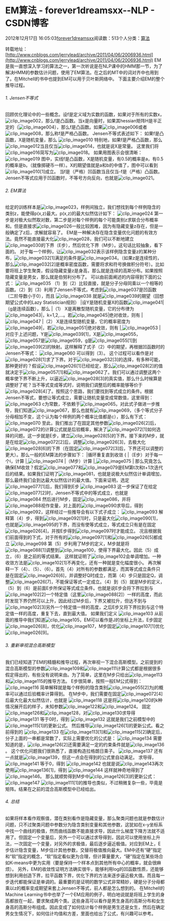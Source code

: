
# EM算法 - forever1dreamsxx--NLP - CSDN博客


2012年12月17日 16:05:03[forever1dreamsxx](https://me.csdn.net/forever1dreamsxx)阅读数：513个人分类：[算法																](https://blog.csdn.net/forever1dreamsxx/article/category/1226549)


转载地址：[http://www.cnblogs.com/jerrylead/archive/2011/04/06/2006936.html](http://www.cnblogs.com/jerrylead/archive/2011/04/06/2006936.html)
EM是我一直想深入学习的算法之一，第一次听说是在NLP课中的HMM那一节，为了解决HMM的参数估计问题，使用了EM算法。在之后的MT中的词对齐中也用到了。在Mitchell的书中也提到EM可以用于贝叶斯网络中。
下面主要介绍EM的整个推导过程。
###### 1. Jensen不等式
回顾优化理论中的一些概念。设f是定义域为实数的函数，如果对于所有的实数x，![clip_image002](http://images.cnblogs.com/cnblogs_com/jerrylead/201104/20110406161551524.png)，那么f是凸函数。当x是向量时，如果其hessian矩阵H是半正定的（![clip_image004](http://images.cnblogs.com/cnblogs_com/jerrylead/201104/201104061615528987.png)），那么f是凸函数。如果![clip_image006](http://images.cnblogs.com/cnblogs_com/jerrylead/201104/201104061615537068.png)或者![clip_image008](http://images.cnblogs.com/cnblogs_com/jerrylead/201104/20110406161553755.png)，那么称f是严格凸函数。
Jensen不等式表述如下：
如果f是凸函数，X是随机变量，那么
[
](http://images.cnblogs.com/cnblogs_com/jerrylead/201104/201104061615545772.png)![clip_image010](http://images.cnblogs.com/cnblogs_com/jerrylead/201104/201104061615543296.png)
特别地，如果f是严格凸函数，那么![clip_image012](http://images.cnblogs.com/cnblogs_com/jerrylead/201104/201104061615541378.png)当且仅当![clip_image014](http://images.cnblogs.com/cnblogs_com/jerrylead/201104/201104061615555871.png)，也就是说X是常量。
这里我们将![clip_image016](http://images.cnblogs.com/cnblogs_com/jerrylead/201104/201104061615553952.png)简写为![clip_image018](http://images.cnblogs.com/cnblogs_com/jerrylead/201104/201104061615554857.png)。
如果用图表示会很清晰：
[
](http://images.cnblogs.com/cnblogs_com/jerrylead/201104/201104061615564890.png)![clip_image019](http://images.cnblogs.com/cnblogs_com/jerrylead/201104/201104061615564400.png)
图中，实线f是凸函数，X是随机变量，有0.5的概率是a，有0.5的概率是b。（就像掷硬币一样）。X的期望值就是a和b的中值了，图中可以看到![clip_image010[1]](http://images.cnblogs.com/cnblogs_com/jerrylead/201104/201104061615576625.png)成立。
当f是（严格）凹函数当且仅当-f是（严格）凸函数。
Jensen不等式应用于凹函数时，不等号方向反向，也就是![clip_image021](http://images.cnblogs.com/cnblogs_com/jerrylead/201104/201104061615577530.png)。
###### 2. EM算法
给定的训练样本是![clip_image023](http://images.cnblogs.com/cnblogs_com/jerrylead/201104/201104061615576168.png)，样例间独立，我们想找到每个样例隐含的类别z，能使得p(x,z)最大。p(x,z)的最大似然估计如下：
[
](http://images.cnblogs.com/cnblogs_com/jerrylead/201104/201104061615582613.png)![clip_image024](http://images.cnblogs.com/cnblogs_com/jerrylead/201104/20110406161558694.png)
第一步是对极大似然取对数，第二步是对每个样例的每个可能类别z求联合分布概率和。但是直接求![clip_image026](http://images.cnblogs.com/cnblogs_com/jerrylead/201104/201104061615596333.png)一般比较困难，因为有隐藏变量z存在，但是一般确定了z后，求解就容易了。
EM是一种解决存在隐含变量优化问题的有效方法。竟然不能直接最大化![clip_image028](http://images.cnblogs.com/cnblogs_com/jerrylead/201104/201104061616009812.png)，我们可以不断地建立![clip_image030](http://images.cnblogs.com/cnblogs_com/jerrylead/201104/201104061616017088.png)的下界（E步），然后优化下界（M步）。这句话比较抽象，看下面的。
对于每一个样例i，让![clip_image032](http://images.cnblogs.com/cnblogs_com/jerrylead/201104/201104061616027502.png)表示该样例隐含变量z的某种分布，![clip_image032[1]](http://images.cnblogs.com/cnblogs_com/jerrylead/201104/201104061616033698.png)满足的条件是![clip_image034](http://images.cnblogs.com/cnblogs_com/jerrylead/201104/201104061616031779.png)。（如果z是连续性的，那么![clip_image032[2]](http://images.cnblogs.com/cnblogs_com/jerrylead/201104/201104061616044419.png)是概率密度函数，需要将求和符号换做积分符号）。比如要将班上学生聚类，假设隐藏变量z是身高，那么就是连续的高斯分布。如果按照隐藏变量是男女，那么就是伯努利分布了。
可以由前面阐述的内容得到下面的公式：
[
](http://images.cnblogs.com/cnblogs_com/jerrylead/201104/201104061616052882.png)![clip_image035](http://images.cnblogs.com/cnblogs_com/jerrylead/201104/201104061616069601.png)
（1）到（2）比较直接，就是分子分母同乘以一个相等的函数。（2）到（3）利用了Jensen不等式，考虑到![clip_image037](http://images.cnblogs.com/cnblogs_com/jerrylead/201104/201104061616072491.png)是凹函数（二阶导数小于0），而且
[
](http://images.cnblogs.com/cnblogs_com/jerrylead/201104/201104061616072524.png)![clip_image038](http://images.cnblogs.com/cnblogs_com/jerrylead/201104/201104061616072557.png)
就是![clip_image039](http://images.cnblogs.com/cnblogs_com/jerrylead/201104/201104061616085654.png)的期望（回想期望公式中的Lazy
 Statistician规则）
|设Y是随机变量X的函数![clip_image041](http://images.cnblogs.com/cnblogs_com/jerrylead/201104/201104061616081784.png)|（g是连续函数），那么
|（1） X是离散型随机变量，它的分布律为![clip_image043](http://images.cnblogs.com/cnblogs_com/jerrylead/201104/201104061616092373.png)|，k=1,2,…。若![clip_image045](http://images.cnblogs.com/cnblogs_com/jerrylead/201104/201104061616093835.png)|绝对收敛，则有
|[
](http://images.cnblogs.com/cnblogs_com/jerrylead/201104/201104061616091359.png)![clip_image047](http://images.cnblogs.com/cnblogs_com/jerrylead/201104/201104061616105296.png)
|（2） X是连续型随机变量，它的概率密度为![clip_image049](http://images.cnblogs.com/cnblogs_com/jerrylead/201104/201104061616115395.png)|，若![clip_image051](http://images.cnblogs.com/cnblogs_com/jerrylead/201104/201104061616117621.png)|绝对收敛，则有
|[
](http://images.cnblogs.com/cnblogs_com/jerrylead/201104/201104061616111557.png)![clip_image053](http://images.cnblogs.com/cnblogs_com/jerrylead/201104/201104061616123542.png)
|
对应于上述问题，Y是![clip_image039[1]](http://images.cnblogs.com/cnblogs_com/jerrylead/201104/201104061616133641.png)，X是![clip_image055](http://images.cnblogs.com/cnblogs_com/jerrylead/201104/201104061616149837.png)，![clip_image057](http://images.cnblogs.com/cnblogs_com/jerrylead/201104/201104061616144330.png)是![clip_image059](http://images.cnblogs.com/cnblogs_com/jerrylead/201104/201104061616158017.png)，g是![clip_image055[1]](http://images.cnblogs.com/cnblogs_com/jerrylead/201104/201104061616167036.png)到![clip_image039[2]](http://images.cnblogs.com/cnblogs_com/jerrylead/201104/201104061616168498.png)的映射。这样解释了式子（2）中的期望，再根据凹函数时的Jensen不等式：
[
](http://images.cnblogs.com/cnblogs_com/jerrylead/201104/201104061616173547.png)![clip_image060](http://images.cnblogs.com/cnblogs_com/jerrylead/201104/201104061616179677.png)
可以得到（3）。
这个过程可以看作是对![clip_image028[1]](http://images.cnblogs.com/cnblogs_com/jerrylead/201104/201104061616189776.png)求了下界。对于![clip_image032[3]](http://images.cnblogs.com/cnblogs_com/jerrylead/201104/201104061616199875.png)的选择，有多种可能，那种更好的？假设![clip_image026[1]](http://images.cnblogs.com/cnblogs_com/jerrylead/201104/201104061616209974.png)已经给定，那么![clip_image028[2]](http://images.cnblogs.com/cnblogs_com/jerrylead/201104/201104061616212025.png)的值就决定于![clip_image057[1]](http://images.cnblogs.com/cnblogs_com/jerrylead/201104/201104061616216518.png)和![clip_image062](http://images.cnblogs.com/cnblogs_com/jerrylead/201104/201104061616228187.png)了。我们可以通过调整这两个概率使下界不断上升，以逼近![clip_image028[3]](http://images.cnblogs.com/cnblogs_com/jerrylead/201104/201104061616239158.png)的真实值，那么什么时候算是调整好了呢？当不等式变成等式时，说明我们调整后的概率能够等价于![clip_image028[4]](http://images.cnblogs.com/cnblogs_com/jerrylead/201104/201104061616249257.png)了。按照这个思路，我们要找到等式成立的条件。根据Jensen不等式，要想让等式成立，需要让随机变量变成常数值，这里得到：
[
](http://images.cnblogs.com/cnblogs_com/jerrylead/201104/201104061616244830.png)![clip_image063](http://images.cnblogs.com/cnblogs_com/jerrylead/201104/201104061616242355.png)
c为常数，不依赖于![clip_image065](http://images.cnblogs.com/cnblogs_com/jerrylead/201104/201104061616257994.png)。对此式子做进一步推导，我们知道![clip_image067](http://images.cnblogs.com/cnblogs_com/jerrylead/201104/201104061616254123.png)，那么也就有![clip_image069](http://images.cnblogs.com/cnblogs_com/jerrylead/201104/20110406161626568.png)，（多个等式分子分母相加不变，这个认为每个样例的两个概率比值都是c），那么有下式：
[
](http://images.cnblogs.com/cnblogs_com/jerrylead/201104/201104061616268649.png)![clip_image070](http://images.cnblogs.com/cnblogs_com/jerrylead/201104/201104061616261191.png)
至此，我们推出了在固定其他参数![clip_image026[2]](http://images.cnblogs.com/cnblogs_com/jerrylead/201104/201104061616275193.png)后，![clip_image072](http://images.cnblogs.com/cnblogs_com/jerrylead/201104/201104061616283274.png)的计算公式就是后验概率，解决了![clip_image072[1]](http://images.cnblogs.com/cnblogs_com/jerrylead/201104/201104061616289404.png)如何选择的问题。这一步就是E步，建立![clip_image028[5]](http://images.cnblogs.com/cnblogs_com/jerrylead/201104/20110406161629375.png)的下界。接下来的M步，就是在给定![clip_image072[2]](http://images.cnblogs.com/cnblogs_com/jerrylead/201104/201104061616292044.png)后，调整![clip_image026[3]](http://images.cnblogs.com/cnblogs_com/jerrylead/201104/201104061616304095.png)，去极大化![clip_image028[6]](http://images.cnblogs.com/cnblogs_com/jerrylead/201104/20110406161631606.png)的下界（在固定![clip_image072[3]](http://images.cnblogs.com/cnblogs_com/jerrylead/201104/201104061616318687.png)后，下界还可以调整的更大）。那么一般的EM算法的步骤如下：
|循环重复直到收敛 {
|（E步）对于每一个i，计算
|[
](http://images.cnblogs.com/cnblogs_com/jerrylead/201104/201104061616328164.png)![clip_image074](http://images.cnblogs.com/cnblogs_com/jerrylead/201104/201104061616324817.png)
|（M步）计算
|[
](http://images.cnblogs.com/cnblogs_com/jerrylead/201104/201104061616324850.png)![clip_image075](http://images.cnblogs.com/cnblogs_com/jerrylead/201104/201104061616321295.png)
|
那么究竟怎么确保EM收敛？假定![clip_image077](http://images.cnblogs.com/cnblogs_com/jerrylead/201104/201104061616333345.png)和![clip_image079](http://images.cnblogs.com/cnblogs_com/jerrylead/201104/201104061616347033.png)是EM第t次和t+1次迭代后的结果。如果我们证明了![clip_image081](http://images.cnblogs.com/cnblogs_com/jerrylead/201104/201104061616359889.png)，也就是说极大似然估计单调增加，那么最终我们会到达最大似然估计的最大值。下面来证明，选定![clip_image077[1]](http://images.cnblogs.com/cnblogs_com/jerrylead/201104/201104061616367513.png)后，我们得到E步
[
](http://images.cnblogs.com/cnblogs_com/jerrylead/201104/201104061616364166.png)![clip_image083](http://images.cnblogs.com/cnblogs_com/jerrylead/201104/201104061616367231.png)
这一步保证了在给定![clip_image077[2]](http://images.cnblogs.com/cnblogs_com/jerrylead/201104/20110406161637710.png)时，Jensen不等式中的等式成立，也就是
[
](http://images.cnblogs.com/cnblogs_com/jerrylead/201104/201104061616382379.png)![clip_image084](http://images.cnblogs.com/cnblogs_com/jerrylead/201104/201104061616388824.png)
然后进行M步，固定![clip_image086](http://images.cnblogs.com/cnblogs_com/jerrylead/201104/201104061616383317.png)，并将![clip_image088](http://images.cnblogs.com/cnblogs_com/jerrylead/201104/201104061616397004.png)视作变量，对上面的![clip_image090](http://images.cnblogs.com/cnblogs_com/jerrylead/201104/201104061616393449.png)求导后，得到![clip_image092](http://images.cnblogs.com/cnblogs_com/jerrylead/201104/201104061616409645.png)，这样经过一些推导会有以下式子成立：
[
](http://images.cnblogs.com/cnblogs_com/jerrylead/201104/201104061616421729.png)![clip_image093](http://images.cnblogs.com/cnblogs_com/jerrylead/201104/201104061616434369.png)
解释第（4）步，得到![clip_image092[1]](http://images.cnblogs.com/cnblogs_com/jerrylead/201104/201104061616448928.png)时，只是最大化![clip_image090[1]](http://images.cnblogs.com/cnblogs_com/jerrylead/201104/201104061616447009.png)，也就是![clip_image095](http://images.cnblogs.com/cnblogs_com/jerrylead/201104/201104061616451503.png)的下界，而没有使等式成立，等式成立只有是在固定![clip_image026[4]](http://images.cnblogs.com/cnblogs_com/jerrylead/201104/201104061616467141.png)，并按E步得到![clip_image097](http://images.cnblogs.com/cnblogs_com/jerrylead/201104/20110406161647829.png)时才能成立。
况且根据我们前面得到的下式，对于所有的![clip_image097[1]](http://images.cnblogs.com/cnblogs_com/jerrylead/201104/201104061616471243.png)和![clip_image026[5]](http://images.cnblogs.com/cnblogs_com/jerrylead/201104/201104061616488518.png)都成立
[
](http://images.cnblogs.com/cnblogs_com/jerrylead/201104/201104061616498551.png)![clip_image098](http://images.cnblogs.com/cnblogs_com/jerrylead/201104/201104061616498585.png)
第（5）步利用了M步的定义，M步就是将![clip_image088[1]](http://images.cnblogs.com/cnblogs_com/jerrylead/201104/201104061616503144.png)调整到![clip_image100](http://images.cnblogs.com/cnblogs_com/jerrylead/201104/201104061616519655.png)，使得下界最大化。因此（5）成立，（6）是之前的等式结果。
这样就证明了![clip_image102](http://images.cnblogs.com/cnblogs_com/jerrylead/201104/201104061616522262.png)会单调增加。一种收敛方法是![clip_image102[1]](http://images.cnblogs.com/cnblogs_com/jerrylead/201104/201104061616535949.png)不再变化，还有一种就是变化幅度很小。
再次解释一下（4）、（5）、（6）。首先（4）对所有的参数都满足，而其等式成立条件只是在固定![clip_image026[6]](http://images.cnblogs.com/cnblogs_com/jerrylead/201104/201104061616544096.png)，并调整好Q时成立，而第（4）步只是固定Q，调整![clip_image026[7]](http://images.cnblogs.com/cnblogs_com/jerrylead/201104/201104061616552069.png)，不能保证等式一定成立。（4）到（5）就是M步的定义，（5）到（6）是前面E步所保证等式成立条件。也就是说E步会将下界拉到与![clip_image102[2]](http://images.cnblogs.com/cnblogs_com/jerrylead/201104/201104061616561852.png)一个特定值（这里![clip_image088[2]](http://images.cnblogs.com/cnblogs_com/jerrylead/201104/20110406161657315.png)）一样的高度，而此时发现下界仍然可以上升，因此经过M步后，下界又被拉升，但达不到与![clip_image102[3]](http://images.cnblogs.com/cnblogs_com/jerrylead/201104/201104061616582366.png)另外一个特定值一样的高度，之后E步又将下界拉到与这个特定值一样的高度，重复下去，直到最大值。
如果我们定义
[
](http://images.cnblogs.com/cnblogs_com/jerrylead/201104/201104061616582399.png)![clip_image103](http://images.cnblogs.com/cnblogs_com/jerrylead/201104/201104061616592432.png)
从前面的推导中我们知道![clip_image105](http://images.cnblogs.com/cnblogs_com/jerrylead/201104/201104061616598594.png)，EM可以看作是J的坐标上升法，E步固定![clip_image026[8]](http://images.cnblogs.com/cnblogs_com/jerrylead/201104/201104061617001758.png)，优化![clip_image107](http://images.cnblogs.com/cnblogs_com/jerrylead/201104/201104061617017397.png)，M步固定![clip_image107[1]](http://images.cnblogs.com/cnblogs_com/jerrylead/201104/201104061617027812.png)优化![clip_image026[9]](http://images.cnblogs.com/cnblogs_com/jerrylead/201104/201104061617033451.png)。
###### 3. 重新审视混合高斯模型
我们已经知道了EM的精髓和推导过程，再次审视一下混合高斯模型。之前提到的混合高斯模型的参数![clip_image109](http://images.cnblogs.com/cnblogs_com/jerrylead/201104/201104061617045502.png)和![clip_image111](http://images.cnblogs.com/cnblogs_com/jerrylead/201104/201104061617055601.png)计算公式都是根据很多假定得出的，有些没有说明来由。为了简单，这里在M步只给出![clip_image113](http://images.cnblogs.com/cnblogs_com/jerrylead/201104/201104061617069288.png)和![clip_image115](http://images.cnblogs.com/cnblogs_com/jerrylead/201104/201104061617079387.png)的推导方法。
E步很简单，按照一般EM公式得到：
[
](http://images.cnblogs.com/cnblogs_com/jerrylead/201104/201104061617077468.png)![clip_image116](http://images.cnblogs.com/cnblogs_com/jerrylead/201104/201104061617077501.png)
简单解释就是每个样例i的隐含类别![clip_image055[2]](http://images.cnblogs.com/cnblogs_com/jerrylead/201104/20110406161708424.png)为j的概率可以通过后验概率计算得到。
在M步中，我们需要在固定![clip_image072[4]](http://images.cnblogs.com/cnblogs_com/jerrylead/201104/20110406161709141.png)后最大化最大似然估计，也就是
[
](http://images.cnblogs.com/cnblogs_com/jerrylead/201104/201104061617102225.jpg)![clip_image118](http://images.cnblogs.com/cnblogs_com/jerrylead/201104/201104061617117831.jpg)
这是将![clip_image120](http://images.cnblogs.com/cnblogs_com/jerrylead/201104/201104061617127930.png)的k种情况展开后的样子，未知参数![clip_image122](http://images.cnblogs.com/cnblogs_com/jerrylead/201104/201104061617134998.png)和![clip_image124](http://images.cnblogs.com/cnblogs_com/jerrylead/201104/201104061617145097.png)。
固定![clip_image126](http://images.cnblogs.com/cnblogs_com/jerrylead/201104/201104061617143560.png)和![clip_image128](http://images.cnblogs.com/cnblogs_com/jerrylead/201104/201104061617151707.png)，对![clip_image130](http://images.cnblogs.com/cnblogs_com/jerrylead/201104/201104061617169821.png)求导得
[
](http://images.cnblogs.com/cnblogs_com/jerrylead/201104/201104061617174937.png)![clip_image131](http://images.cnblogs.com/cnblogs_com/jerrylead/201104/201104061617188591.png)
等于0时，得到
[
](http://images.cnblogs.com/cnblogs_com/jerrylead/201104/201104061617182527.png)![clip_image132](http://images.cnblogs.com/cnblogs_com/jerrylead/201104/201104061617186464.png)
这就是我们之前模型中的![clip_image115[1]](http://images.cnblogs.com/cnblogs_com/jerrylead/201104/201104061617199071.png)的更新公式。
然后推导![clip_image126[1]](http://images.cnblogs.com/cnblogs_com/jerrylead/201104/201104061617201363.png)的更新公式。看之前得到的
[
](http://images.cnblogs.com/cnblogs_com/jerrylead/201104/201104061617217808.png)![clip_image133](http://images.cnblogs.com/cnblogs_com/jerrylead/201104/201104061617212301.png)
在![clip_image113[1]](http://images.cnblogs.com/cnblogs_com/jerrylead/201104/201104061617222400.png)和![clip_image115[2]](http://images.cnblogs.com/cnblogs_com/jerrylead/201104/201104061617232499.png)确定后，分子上面的一串都是常数了，实际上需要优化的公式是：
[
](http://images.cnblogs.com/cnblogs_com/jerrylead/201104/201104061617233612.png)![clip_image134](http://images.cnblogs.com/cnblogs_com/jerrylead/201104/201104061617232009.png)
需要知道的是，![clip_image126[2]](http://images.cnblogs.com/cnblogs_com/jerrylead/201104/201104061617242108.png)还需要满足一定的约束条件就是![clip_image136](http://images.cnblogs.com/cnblogs_com/jerrylead/201104/201104061617251825.png)。
这个优化问题我们很熟悉了，直接构造拉格朗日乘子。
[
](http://images.cnblogs.com/cnblogs_com/jerrylead/201104/201104061617258270.png)![clip_image137](http://images.cnblogs.com/cnblogs_com/jerrylead/201104/201104061617255272.png)
还有一点就是![clip_image139](http://images.cnblogs.com/cnblogs_com/jerrylead/201104/201104061617265894.png)，但这一点会在得到的公式里自动满足。
求导得，
[
](http://images.cnblogs.com/cnblogs_com/jerrylead/201104/201104061617263419.png)![clip_image141](http://images.cnblogs.com/cnblogs_com/jerrylead/201104/20110406161727944.png)
等于0，得到
[
](http://images.cnblogs.com/cnblogs_com/jerrylead/201104/201104061617278468.png)![clip_image142](http://images.cnblogs.com/cnblogs_com/jerrylead/201104/201104061617279581.png)
也就是说![clip_image143](http://images.cnblogs.com/cnblogs_com/jerrylead/201104/20110406161728486.png)再次使用![clip_image136[1]](http://images.cnblogs.com/cnblogs_com/jerrylead/201104/201104061617282471.png)，得到
[
](http://images.cnblogs.com/cnblogs_com/jerrylead/201104/201104061617287172.png)![clip_image144](http://images.cnblogs.com/cnblogs_com/jerrylead/201104/201104061617287521.png)
这样就神奇地得到了![clip_image146](http://images.cnblogs.com/cnblogs_com/jerrylead/201104/201104061617297620.png)。
那么就顺势得到M步中![clip_image126[3]](http://images.cnblogs.com/cnblogs_com/jerrylead/201104/201104061617301307.png)的更新公式：
[
](http://images.cnblogs.com/cnblogs_com/jerrylead/201104/201104061617305244.png)![clip_image147](http://images.cnblogs.com/cnblogs_com/jerrylead/201104/201104061617312768.png)
[
](http://images.cnblogs.com/cnblogs_com/jerrylead/201104/201104061617314994.png)![clip_image111[1]](http://images.cnblogs.com/cnblogs_com/jerrylead/201104/2011040616173244.png)的推导也类似，不过稍微复杂一些，毕竟是矩阵。结果在之前的混合高斯模型中已经给出。
###### 4. 总结
如果将样本看作观察值，潜在类别看作是隐藏变量，那么聚类问题也就是参数估计问题，只不过聚类问题中参数分为隐含类别变量和其他参数，这犹如在x-y坐标系中找一个曲线的极值，然而曲线函数不能直接求导，因此什么梯度下降方法就不适用了。但固定一个变量后，另外一个可以通过求导得到，因此可以使用坐标上升法，一次固定一个变量，对另外的求极值，最后逐步逼近极值。对应到EM上，E步估计隐含变量，M步估计其他参数，交替将极值推向最大。EM中还有“硬”指定和“软”指定的概念，“软”指定看似更为合理，但计算量要大，“硬”指定在某些场合如K-means中更为实用（要是保持一个样本点到其他所有中心的概率，就会很麻烦）。
另外，EM的收敛性证明方法确实很牛，能够利用log的凹函数性质，还能够想到利用创造下界，拉平函数下界，优化下界的方法来逐步逼近极大值。而且每一步迭代都能保证是单调的。最重要的是证明的数学公式非常精妙，硬是分子分母都乘以z的概率变成期望来套上Jensen不等式，前人都是怎么想到的。
在Mitchell的Machine Learning书中也举了一个EM应用的例子，明白地说就是将班上学生的身高都放在一起，要求聚成两个类。这些身高可以看作是男生身高的高斯分布和女生身高的高斯分布组成。因此变成了如何估计每个样例是男生还是女生，然后在确定男女生情况下，如何估计均值和方差，里面也给出了公式，有兴趣可以参考。

